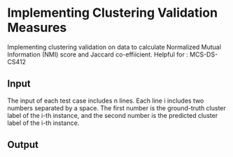 # Implementing Clustering Validation Measures
Implementing clustering validation on data to calculate Normalized Mutual Information (NMI) score and Jaccard co-effiicient.
Helpful for : MCS-DS-CS412


## Input
The input of each test case includes n lines. Each line i includes two numbers separated by a space. The first number is the ground-truth cluster label of the i-th instance, and the second number is the predicted cluster label of the i-th instance.


## Output

